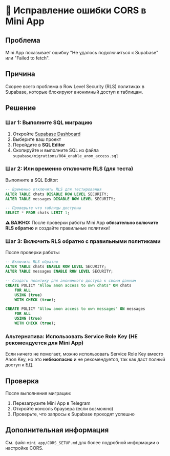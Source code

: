 # 🔧 Исправление ошибки CORS в Mini App

## Проблема
Mini App показывает ошибку "Не удалось подключиться к Supabase" или "Failed to fetch".

## Причина
Скорее всего проблема в Row Level Security (RLS) политиках в Supabase, которые блокируют анонимный доступ к таблицам.

## Решение

### Шаг 1: Выполните SQL миграцию

1. Откройте [Supabase Dashboard](https://app.supabase.com)
2. Выберите ваш проект
3. Перейдите в **SQL Editor**
4. Скопируйте и выполните SQL из файла `supabase/migrations/004_enable_anon_access.sql`

### Шаг 2: Или временно отключите RLS (для теста)

Выполните в SQL Editor:

```sql
-- Временно отключить RLS для тестирования
ALTER TABLE chats DISABLE ROW LEVEL SECURITY;
ALTER TABLE messages DISABLE ROW LEVEL SECURITY;

-- Проверьте что таблицы доступны
SELECT * FROM chats LIMIT 1;
```

**⚠️ ВАЖНО:** После проверки работы Mini App **обязательно включите RLS обратно** и создайте правильные политики!

### Шаг 3: Включить RLS обратно с правильными политиками

После проверки работы:

```sql
-- Включить RLS обратно
ALTER TABLE chats ENABLE ROW LEVEL SECURITY;
ALTER TABLE messages ENABLE ROW LEVEL SECURITY;

-- Создать политику для анонимного доступа к своим данным
CREATE POLICY "Allow anon access to own chats" ON chats
    FOR ALL
    USING (true)
    WITH CHECK (true);

CREATE POLICY "Allow anon access to own messages" ON messages
    FOR ALL
    USING (true)
    WITH CHECK (true);
```

### Альтернатива: Использовать Service Role Key (НЕ рекомендуется для Mini App)

Если ничего не помогает, можно использовать Service Role Key вместо Anon Key, но это **небезопасно** и не рекомендуется, так как даст полный доступ к БД.

## Проверка

После выполнения миграции:

1. Перезагрузите Mini App в Telegram
2. Откройте консоль браузера (если возможно)
3. Проверьте, что запросы к Supabase проходят успешно

## Дополнительная информация

См. файл `mini_app/CORS_SETUP.md` для более подробной информации о настройке CORS.

